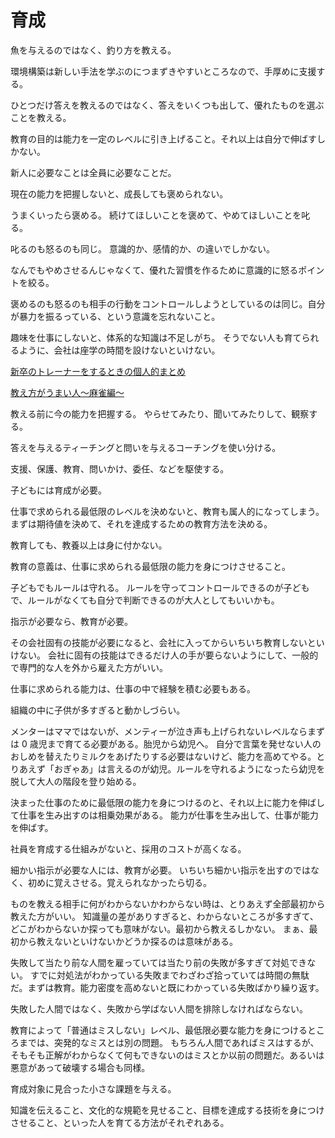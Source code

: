 # 育成

魚を与えるのではなく、釣り方を教える。

環境構築は新しい手法を学ぶのにつまずきやすいところなので、手厚めに支援する。

ひとつだけ答えを教えるのではなく、答えをいくつも出して、優れたものを選ぶことを教える。

教育の目的は能力を一定のレベルに引き上げること。それ以上は自分で伸ばすしかない。

新人に必要なことは全員に必要なことだ。

現在の能力を把握しないと、成長しても褒められない。

うまくいったら褒める。
続けてほしいことを褒めて、やめてほしいことを叱る。

叱るのも怒るのも同じ。
意識的か、感情的か、の違いでしかない。

なんでもやめさせるんじゃなくて、優れた習慣を作るために意識的に怒るポイントを絞る。

褒めるのも怒るのも相手の行動をコントロールしようとしているのは同じ。自分が暴力を振るっている、という意識を忘れないこと。

趣味を仕事にしないと、体系的な知識は不足しがち。
そうでない人も育てられるように、会社は座学の時間を設けないといけない。

[新卒のトレーナーをするときの個人的まとめ](https://qiita.com/mad_khaki/items/eba0450c66fc59de2d1d)

[教え方がうまい人〜麻雀編〜](https://twitter.com/aotatsutomu/status/1032234704697610241)

教える前に今の能力を把握する。
やらせてみたり、聞いてみたりして、観察する。

答えを与えるティーチングと問いを与えるコーチングを使い分ける。

支援、保護、教育、問いかけ、委任、などを駆使する。

子どもには育成が必要。

仕事で求められる最低限のレベルを決めないと、教育も属人的になってしまう。
まずは期待値を決めて、それを達成するための教育方法を決める。

教育しても、教養以上は身に付かない。

教育の意義は、仕事に求められる最低限の能力を身につけさせること。

子どもでもルールは守れる。
ルールを守ってコントロールできるのが子どもで、ルールがなくても自分で判断できるのが大人としてもいいかも。

指示が必要なら、教育が必要。

その会社固有の技能が必要になると、会社に入ってからいちいち教育しないといけない。
会社に固有の技能はできるだけ人の手が要らないようにして、一般的で専門的な人を外から雇えた方がいい。

仕事に求められる能力は、仕事の中で経験を積む必要もある。

組織の中に子供が多すぎると動かしづらい。

メンターはママではないが、メンティーが泣き声も上げられないレベルならまずは 0 歳児まで育てる必要がある。胎児から幼児へ。
自分で言葉を発せない人のおしめを替えたりミルクをあげたりする必要はないけど、能力を高めてやる。とりあえず「おぎゃあ」は言えるのが幼児。ルールを守れるようになったら幼児を脱して大人の階段を登り始める。

決まった仕事のために最低限の能力を身につけるのと、それ以上に能力を伸ばして仕事を生み出すのは相乗効果がある。
能力が仕事を生み出して、仕事が能力を伸ばす。

社員を育成する仕組みがないと、採用のコストが高くなる。

細かい指示が必要な人には、教育が必要。
いちいち細かい指示を出すのではなく、初めに覚えさせる。覚えられなかったら切る。

ものを教える相手に何がわからないかわからない時は、とりあえず全部最初から教えた方がいい。
知識量の差がありすぎると、わからないところが多すぎて、どこがわからないか探っても意味がない。最初から教えるしかない。
まぁ、最初から教えないといけないかどうか探るのは意味がある。

失敗して当たり前な人間を雇っていては当たり前の失敗が多すぎて対処できない。
すでに対処法がわかっている失敗までわざわざ拾っていては時間の無駄だ。まずは教育。能力密度を高めないと既にわかっている失敗ばかり繰り返す。

失敗した人間ではなく、失敗から学ばない人間を排除しなければならない。

教育によって「普通はミスしない」レベル、最低限必要な能力を身につけるところまでは、突発的なミスとは別の問題。
もちろん人間であればミスはするが、そもそも正解がわからなくて何もできないのはミスとか以前の問題だ。あるいは悪意があって破壊する場合も同様。

育成対象に見合った小さな課題を与える。

知識を伝えること、文化的な規範を見せること、目標を達成する技術を身につけさせること、といった人を育てる方法がそれぞれある。
